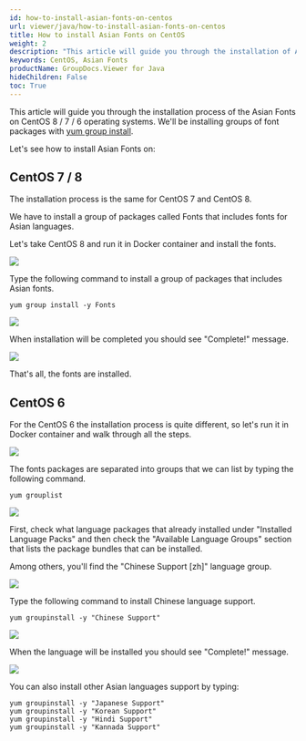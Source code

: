 ```yaml
---
id: how-to-install-asian-fonts-on-centos
url: viewer/java/how-to-install-asian-fonts-on-centos
title: How to install Asian Fonts on CentOS
weight: 2
description: "This article will guide you through the installation of Asian Fonts on CentOS 6 / 7 / 8."
keywords: CentOS, Asian Fonts
productName: GroupDocs.Viewer for Java
hideChildren: False
toc: True
---
```

This article will guide you through the installation process of the Asian Fonts on CentOS 8 / 7 / 6 operating systems. We'll be installing groups of font packages with [yum group install](https://access.redhat.com/documentation/en-us/red_hat_enterprise_linux/7/html/system_administrators_guide/sec-working_with_package_groups).

Let's see how to install Asian Fonts on:

## CentOS 7 / 8

The installation process is the same for CentOS 7 and CentOS 8.

We have to install a group of packages called Fonts that includes fonts for Asian languages.

Let's take CentOS 8 and run it in Docker container and install the fonts. 

![](/viewer/java/images/how-to-install-asian-fonts-on-centos.png)

Type the following command to install a group of packages that includes Asian fonts.

```shell script
yum group install -y Fonts
```

![](/viewer/java/images/how-to-install-asian-fonts-on-centos_1.png)

When installation will be completed you should see "Complete!" message.

![](/viewer/java/images/how-to-install-asian-fonts-on-centos_2.png)

That's all, the fonts are installed.

## CentOS 6

For the CentOS 6 the installation process is quite different, so let's run it in Docker container and walk through all the steps.

![](/viewer/java/images/how-to-install-asian-fonts-on-centos_3.png)

The fonts packages are separated into groups that we can list by typing the following command. 

```shell script
yum grouplist
```

![](/viewer/java/images/how-to-install-asian-fonts-on-centos_4.png)

First, check what language packages that already installed under "Installed Language Packs" and then check the "Available Language Groups" section that lists the package bundles that can be installed.

Among others, you'll find the "Chinese Support \[zh\]" language group.

![](/viewer/java/images/how-to-install-asian-fonts-on-centos_5.png)

Type the following command to install Chinese language support.

```shell script
yum groupinstall -y "Chinese Support"
```

![](/viewer/java/images/how-to-install-asian-fonts-on-centos_6.png)

When the language will be installed you should see "Complete!" message.

![](/viewer/java/images/how-to-install-asian-fonts-on-centos_7.png)

You can also install other Asian languages support by typing:

```shell script
yum groupinstall -y "Japanese Support"
yum groupinstall -y "Korean Support"
yum groupinstall -y "Hindi Support"
yum groupinstall -y "Kannada Support"
```
